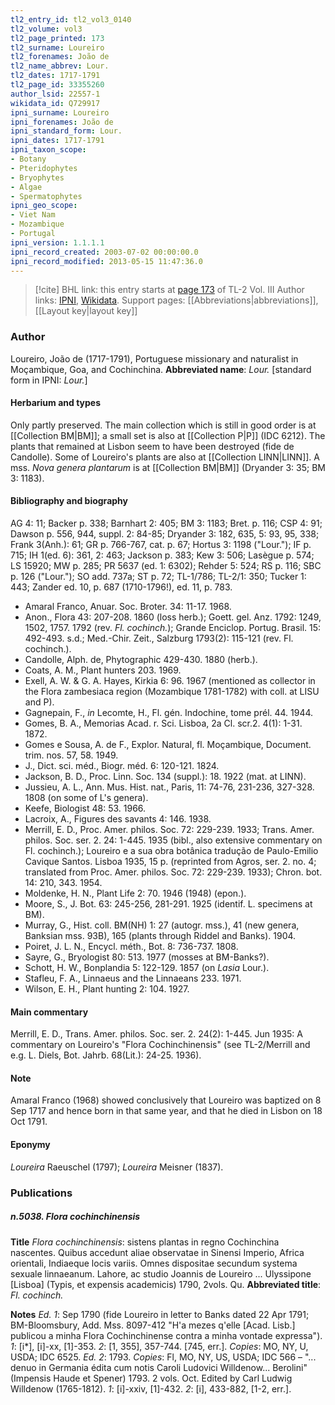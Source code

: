 ```yaml
---
tl2_entry_id: tl2_vol3_0140
tl2_volume: vol3
tl2_page_printed: 173
tl2_surname: Loureiro
tl2_forenames: João de
tl2_name_abbrev: Lour.
tl2_dates: 1717-1791
tl2_page_id: 33355260
author_lsid: 22557-1
wikidata_id: Q729917
ipni_surname: Loureiro
ipni_forenames: João de
ipni_standard_form: Lour.
ipni_dates: 1717-1791
ipni_taxon_scope: 
- Botany
- Pteridophytes
- Bryophytes
- Algae
- Spermatophytes
ipni_geo_scope: 
- Viet Nam
- Mozambique
- Portugal
ipni_version: 1.1.1.1
ipni_record_created: 2003-07-02 00:00:00.0
ipni_record_modified: 2013-05-15 11:47:36.0
---
```


> [!cite] BHL link: this entry starts at [page 173](https://www.biodiversitylibrary.org/page/33355260) of TL-2 Vol. III
> Author links: [IPNI](https://www.ipni.org/a/22557-1), [Wikidata](https://www.wikidata.org/wiki/Q729917). Support pages: [[Abbreviations|abbreviations]], [[Layout key|layout key]]

### Author

Loureiro, João de (1717-1791), Portuguese missionary and naturalist in Moçambique, Goa, and Cochinchina. 
**Abbreviated name**: *Lour.* \[standard form in IPNI: *Lour.*\]

#### Herbarium and types

Only partly preserved. The main collection which is still in good order is at [[Collection BM|BM]]; a small set is also at [[Collection P|P]] (IDC 6212). The plants that remained at Lisbon seem to have been destroyed (fide de Candolle). Some of Loureiro's plants are also at [[Collection LINN|LINN]]. A mss. *Nova genera plantarum* is at [[Collection BM|BM]] (Dryander 3: 35; BM 3: 1183).

#### Bibliography and biography

AG 4: 11; Backer p. 338; Barnhart 2: 405; BM 3: 1183; Bret. p. 116; CSP 4: 91; Dawson p. 556, 944, suppl. 2: 84-85; Dryander 3: 182, 635, 5: 93, 95, 338; Frank 3(Anh.): 61; GR p. 766-767, cat. p. 67; Hortus 3: 1198 ("Lour."); IF p. 715; IH 1(ed. 6): 361, 2: 463; Jackson p. 383; Kew 3: 506; Lasègue p. 574; LS 15920; MW p. 285; PR 5637 (ed. 1: 6302); Rehder 5: 524; RS p. 116; SBC p. 126 ("Lour."); SO add. 737a; ST p. 72; TL-1/786; TL-2/1: 350; Tucker 1: 443; Zander ed. 10, p. 687 (1710-1796!), ed. 11, p. 783.
- Amaral Franco, Anuar. Soc. Broter. 34: 11-17. 1968.
- Anon., Flora 43: 207-208. 1860 (loss herb.); Goett. gel. Anz. 1792: 1249, 1502, 1757. 1792 (rev. *Fl. cochinch.*); Grande Enciclop. Portug. Brasil. 15: 492-493. s.d.; Med.-Chir. Zeit., Salzburg 1793(2): 115-121 (rev. Fl. cochinch.).
- Candolle, Alph. de, Phytographic 429-430. 1880 (herb.).
- Coats, A. M., Plant hunters 203. 1969.
- Exell, A. W. & G. A. Hayes, Kirkia 6: 96. 1967 (mentioned as collector in the Flora zambesiaca region (Mozambique 1781-1782) with coll. at LISU and P).
- Gagnepain, F., *in* Lecomte, H., Fl. gén. Indochine, tome prél. 44. 1944.
- Gomes, B. A., Memorias Acad. r. Sci. Lisboa, 2a Cl. scr.2. 4(1): 1-31. 1872.
- Gomes e Sousa, A. de F., Explor. Natural, fl. Moçambique, Document. trim. nos. 57, 58. 1949.
- J., Dict. sci. méd., Biogr. méd. 6: 120-121. 1824.
- Jackson, B. D., Proc. Linn. Soc. 134 (suppl.): 18. 1922 (mat. at LINN).
- Jussieu, A. L., Ann. Mus. Hist. nat., Paris, 11: 74-76, 231-236, 327-328. 1808 (on some of L's genera).
- Keefe, Biologist 48: 53. 1966.
- Lacroix, A., Figures des savants 4: 146. 1938.
- Merrill, E. D., Proc. Amer. philos. Soc. 72: 229-239. 1933; Trans. Amer. philos. Soc. ser. 2. 24: 1-445. 1935 (bibl., also extensive commentary on Fl. cochinch.); Loureiro e a sua obra botânica tradução de Paulo-Emilio Cavique Santos. Lisboa 1935, 15 p. (reprinted from Agros, ser. 2. no. 4; translated from Proc. Amer. philos. Soc. 72: 229-239. 1933); Chron. bot. 14: 210, 343. 1954.
- Moldenke, H. N., Plant Life 2: 70. 1946 (1948) (epon.).
- Moore, S., J. Bot. 63: 245-256, 281-291. 1925 (identif. L. specimens at BM).
- Murray, G., Hist. coll. BM(NH) 1: 27 (autogr. mss.), 41 (new genera, Banksian mss. 93B), 165 (plants through Riddel and Banks). 1904.
- Poiret, J. L. N., Encycl. méth., Bot. 8: 736-737. 1808.
- Sayre, G., Bryologist 80: 513. 1977 (mosses at BM-Banks?).
- Schott, H. W., Bonplandia 5: 122-129. 1857 (on *Lasia* Lour.).
- Stafleu, F. A., Linnaeus and the Linnaeans 233. 1971.
- Wilson, E. H., Plant hunting 2: 104. 1927.

#### Main commentary

Merrill, E. D., Trans. Amer. philos. Soc. ser. 2. 24(2): 1-445. Jun 1935: A commentary on Loureiro's "Flora Cochinchinensis" (see TL-2/Merrill and e.g. L. Diels, Bot. Jahrb. 68(Lit.): 24-25. 1936).

#### Note

Amaral Franco (1968) showed conclusively that Loureiro was baptized on 8 Sep 1717 and hence born in that same year, and that he died in Lisbon on 18 Oct 1791.

#### Eponymy

*Loureira* Raeuschel (1797); *Loureira* Meisner (1837).

### Publications

##### n.5038. Flora cochinchinensis

**Title**
*Flora cochinchinensis*: sistens plantas in regno Cochinchina nascentes. Quibus accedunt aliae observatae in Sinensi Imperio, Africa orientali, Indiaeque locis variis. Omnes dispositae secundum systema sexuale linnaeanum. Lahore, ac studio Joannis de Loureiro ... Ulyssipone \[Lisboa\] (Typis, et expensis academicis) 1790, 2vols. Qu.
**Abbreviated title**: *Fl. cochinch.*

**Notes**
*Ed. 1*: Sep 1790 (fide Loureiro in letter to Banks dated 22 Apr 1791; BM-Bloomsbury, Add. Mss. 8097-412 "H'a mezes q'elle \[Acad. Lisb.\] publicou a minha Flora Cochinchinense contra a minha vontade expressa").
*1*: \[i\*\], \[i\]-xx, \[1\]-353.
*2*: \[1, 355\], 357-744. \[745, err.\].
*Copies*: MO, NY, U, USDA; IDC 6525.
*Ed. 2*: 1793. *Copies*: Fl, MO, NY, US, USDA; IDC 566 – "... denuo in Germania édita cum notis Caroli Ludovici Willdenow... Berolini" (Impensis Haude et Spener) 1793. 2 vols. Oct.
Edited by Carl Ludwig Willdenow (1765-1812).
*1*: \[i\]-xxiv, \[1\]-432.
*2*: \[i\], 433-882, \[1-2, err.\].

